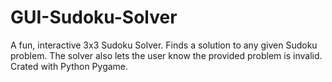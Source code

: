# GUI-Sudoku-Solver
A fun, interactive 3x3 Sudoku Solver. Finds a solution to any given Sudoku problem. The solver also lets the user know the provided problem is invalid. Crated with Python Pygame.
